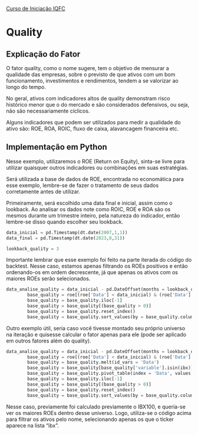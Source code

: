 <a href="/TraineeIQFC/site/home.html">Curso de Iniciação IQFC</a>

Quality
======

Explicação do Fator
-------------------

O fator quality, como o nome sugere, tem o objetivo de mensurar a qualidade das empresas, sobre o previsto de que ativos com um bom funcionamento, investimentos e rendimentos, tendem a se valorizar ao longo do tempo.

No geral, ativos com indicadores altos de quality demonstram risco histórico menor que o do mercado e são considerados defensivos, ou seja, não são necessariamente cíclicos.

Alguns indicadores	 que podem ser utilizados para medir a qualidade do ativo são: ROE, ROA, ROIC, fluxo de caixa, alavancagem financeira etc.

Implementação em Python
-----------------------

Nesse exemplo, utilizaremos o ROE (Return on Equity), sinta-se livre para utilizar quaisquer outros indicadores ou combinações em suas estratégias.

Será utilizada a base de dados de ROE, encontrada no economática para esse exemplo, lembre-se de fazer o tratamento de seus dados corretamente antes de utilizar.

Primeiramente, será escolhido uma data final e inicial, assim como o lookback. Ao analisar os dados note como ROIC, ROE e ROA são os mesmos durante um trimestre inteiro, pela natureza do indicador, então lembre-se disso quando escolher seu lookback.

```python
data_inicial = pd.Timestamp(dt.date(2007,1,1))
data_final = pd.Timestamp(dt.date(2023,8,31))

lookback_quality = 3
```

Importante lembrar que esse exemplo foi feito na parte iterada do código do backtest. Nesse caso, estamos apenas filtrando os ROEs positivos e então ordenando-os em ordem decrescente, já que apenas os ativos com os maiores ROEs serão selecionados.

```python
data_analise_quality = data_inicial - pd.DateOffset(months = lookback_quality)
        base_quality = roe[(roe['Data'] < data_inicial) & (roe['Data'] >= data_analise_quality)]
        base_quality = base_quality.iloc[-1]
        base_quality = base_quality[(base_quality > 0)]
        base_quality = base_quality.reset_index()
        base_quality = base_quality.sort_values(by = base_quality.columns[1], ascending = False)
```

Outro exemplo útil, seria caso você tivesse montado seu próprio universo na iteração e quisesse calcular o fator apenas para ele (pode ser aplicado em outros fatores além do quality).

```python
data_analise_quality = data_inicial - pd.DateOffset(months = lookback_quality)
        base_quality = roe[(roe['Data'] < data_inicial) & (roe['Data'] >= data_analise_quality)]
        base_quality = base_quality.melt(id_vars = 'Data')
        base_quality = base_quality[base_quality['variable'].isin(ibx)]
        base_quality = base_quality.pivot_table(index = 'Data', values = 'value', columns = 'variable')
        base_quality = base_quality.iloc[-1]
        base_quality = base_quality[(base_quality > 0)]
        base_quality = base_quality.reset_index()
        base_quality = base_quality.sort_values(by = base_quality.columns[1], ascending = False)
```

Nesse caso, previamente foi calculado previamente o IBX100, e queria-se ver os maiores ROEs dentro desse universo. Logo, utiliza-se o código acima para filtrar os ativos pelo nome, selecionando apenas os que o ticker aparece na lista “ibx”.
